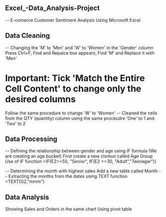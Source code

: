 ## Excel_-Data_Analysis-Project
-- E-comerce Customer Sentiment Analysis Using Microsoft Excel  

## Data Cleaning  
-- Changing the 'M' to 'Men' and 'W' to 'Women' in the 'Gender' column
Press Ctrl+F, Find and Repalce box appears, Find 'M' and Replace it with 'Men'  
# Important: Tick 'Match the Entire Cell Content' to change only the desired columns 
Follow the same procedure to change 'W' to 'Women'
-- Cleaned the cells from the QTY (quantity) column using the same proceudre
'One' to 1 and 'Two' to 2

## Data Processing
-- Defining the relationship between gender and age using IF formula (We are creating an age bucket)
First create a new clomun called Age Group
Use of IF function 
=IF(E2>=50, "Senior", IF(E2 >=30, "Adult","Teenager"))

-- Determining the month with highest sales 
Add a new table called Month
-- Extracting the months from the dates using TEXT function
=TEXT(G2,"mmm")

## Data Analysis
Showing Sales and Orders in the same chart Using pivot table



